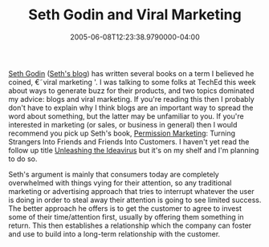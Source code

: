﻿---
title: Seth Godin and Viral Marketing
date: "2005-06-08T12:23:38.9790000-04:00"
description: "Seth Godin (Seth's blog) has written several books on a term I believed he coined, €˜viral marketing '. I was talking to some folks at TechEd this week about ways to generate buzz for their products, and two topics dominated my advice: blogs and viral marketing."
featuredImage: /img/default-post-image.jpg
---

[Seth Godin](http://www.amazon.com/exec/obidos/search-handle-form/002-2253568-6626408) ([Seth's blog](http://sethgodin.typepad.com/)) has written several books on a term I believed he coined, €˜viral marketing '. I was talking to some folks at TechEd this week about ways to generate buzz for their products, and two topics dominated my advice: blogs and viral marketing. If you're reading this then I probably don't have to explain why I think blogs are an important way to spread the word about something, but the latter may be unfamiliar to you. If you're interested in marketing (or sales, or business in general) then I would recommend you pick up Seth's book, [Permission Marketing](http://www.amazon.com/exec/obidos/ASIN/0684856360/aspalliancecom): Turning Strangers Into Friends and Friends Into Customers. I haven't yet read the follow up title [Unleashing the Ideavirus](http://www.amazon.com/exec/obidos/ASIN/0786887176/aspalliancecom) but it's on my shelf and I'm planning to do so.

Seth's argument is mainly that consumers today are completely overwhelmed with things vying for their attention, so any traditional marketing or advertising approach that tries to interrupt whatever the user is doing in order to steal away their attention is going to see limited success. The better approach he offers is to get the customer to agree to invest some of their time/attention first, usually by offering them something in return. This then establishes a relationship which the company can foster and use to build into a long-term relationship with the customer.

